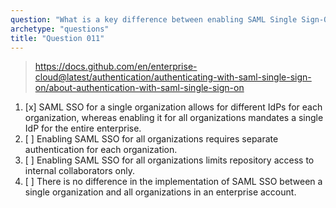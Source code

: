 ```yaml
---
question: "What is a key difference between enabling SAML Single Sign-On (SSO) for all organizations in an enterprise account versus enabling it for a single organization in GitHub Enterprise Cloud?"
archetype: "questions"
title: "Question 011"
---
```


> https://docs.github.com/en/enterprise-cloud@latest/authentication/authenticating-with-saml-single-sign-on/about-authentication-with-saml-single-sign-on
1. [x] SAML SSO for a single organization allows for different IdPs for each organization, whereas enabling it for all organizations mandates a single IdP for the entire enterprise.
1. [ ] Enabling SAML SSO for all organizations requires separate authentication for each organization.
1. [ ] Enabling SAML SSO for all organizations limits repository access to internal collaborators only.
1. [ ] There is no difference in the implementation of SAML SSO between a single organization and all organizations in an enterprise account.
